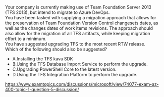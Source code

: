 Your company is currently making use of Team Foundation Server 2013 (TFS 2013), but intend to migrate to Azure DevOps.<br/>You have been tasked with supplying a migration approach that allows for the preservation of Team Foundation Version Control changesets dates, as well as the changes dates of work items revisions. The approach should also allow for the migration of all TFS artifacts, while keeping migration effort to a minimum.<br/>You have suggested upgrading TFS to the most recent RTW release.<br/>Which of the following should also be suggested?<br/><ul><li class="multi-choice-item"><span class="multi-choice-letter" data-choice-letter="A">A.</span>Installing the TFS kava SDK</li><li class="multi-choice-item correct-hidden"><span class="multi-choice-letter" data-choice-letter="B">B.</span>Using the TFS Database Import Service to perform the upgrade.</li><li class="multi-choice-item"><span class="multi-choice-letter" data-choice-letter="C">C.</span>Upgrading PowerShell Core to the latest version.</li><li class="multi-choice-item"><span class="multi-choice-letter" data-choice-letter="D">D.</span>Using the TFS Integration Platform to perform the upgrade.</li></ul><p><a href="https://www.examtopics.com/discussions/microsoft/view/74077-exam-az-400-topic-1-question-5-discussion/">https://www.examtopics.com/discussions/microsoft/view/74077-exam-az-400-topic-1-question-5-discussion/</a></p><script src="https://giscus.app/client.js"                    data-repo="azsamples/az204"                    data-repo-id="R_kgDOMRXzDQ"                    data-category="General"                    data-category-id="DIC_kwDOMRXzDc4Cgi27"                    data-mapping="pathname"                    data-strict="0"                    data-reactions-enabled="0"                    data-emit-metadata="0"                    data-input-position="bottom"                    data-theme="preferred_color_scheme"                    data-lang="en"                    crossorigin="anonymous"                    async>                    </script>